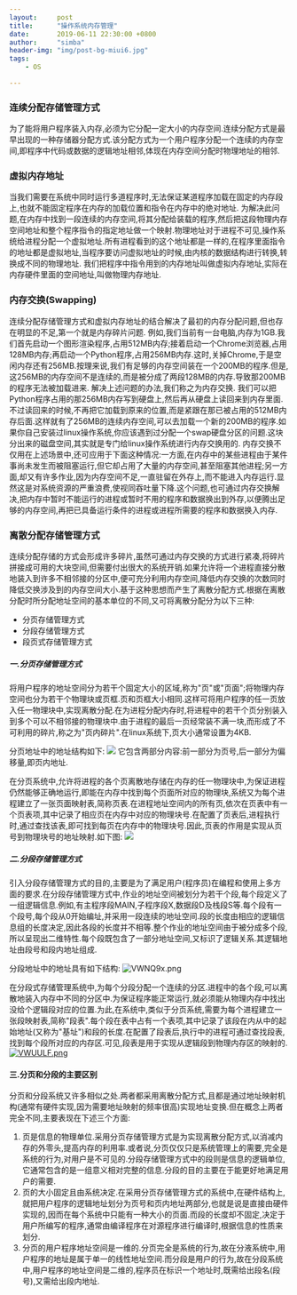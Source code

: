 ```yaml
---
layout:     post
title:      "操作系统内存管理"
date:       2019-06-11 22:30:00 +0800
author:     "simba"
header-img: "img/post-bg-miui6.jpg"
tags:
    - OS

---
```



### 连续分配存储管理方式
为了能将用户程序装入内存,必须为它分配一定大小的内存空间.连续分配方式是最早出现的一种存储器分配方式.该分配方式为一个用户程序分配一个连续的内存空间,即程序中代码或数据的逻辑地址相邻,体现在内存空间分配时物理地址的相邻.


### 虚拟内存地址
当我们需要在系统中同时运行多道程序时,无法保证某道程序加载在固定的内存段上,也就不能固定程序在内存的加载位置和指令在内存中的绝对地址.
为解决此问题,在内存中找到一段连续的内存空间,将其分配给装载的程序,然后把这段物理内存空间地址和整个程序指令的指定地址做一个映射.物理地址对于进程不可见,操作系统给进程分配一个虚拟地址.所有进程看到的这个地址都是一样的,在程序里面指令的地址都是虚拟地址,当程序要访问虚拟地址的时候,由内核的数据结构进行转换,转换成不同的物理地址.
我们把程序中指令用到的内存地址叫做虚拟内存地址,实际在内存硬件里面的空间地址,叫做物理内存地址.


### 内存交换(Swapping)
连续分配存储管理方式和虚拟内存地址的结合解决了最初的内存分配问题,但也存在明显的不足,第一个就是内存碎片问题.
例如,我们当前有一台电脑,内存为1GB.我们首先启动一个图形渲染程序,占用512MB内存;接着启动一个Chrome浏览器,占用128MB内存;再启动一个Python程序,占用256MB内存.这时,关掉Chrome,于是空闲内存还有256MB.按理来说,我们有足够的内存空间装在一个200MB的程序.但是,这256MB的内存空间不是连续的,而是被分成了两段128MB的内存.导致那200MB的程序无法被加载进来.
解决上述问题的办法,我们称之为内存交换.
我们可以把Python程序占用的那256MB内存写到硬盘上,然后再从硬盘上读回来到内存里面.不过读回来的时候,不再把它加载到原来的位置,而是紧跟在那已被占用的512MB内存后面.这样就有了256MB的连续内存空间,可以去加载一个新的200MB的程序.如果你自己安装过linux操作系统,你应该遇到过分配一个swap硬盘分区的问题.这块分出来的磁盘空间,其实就是专门给linux操作系统进行内存交换用的.
内存交换不仅用在上述场景中,还可应用于下面这种情况:一方面,在内存中的某些进程由于某件事尚未发生而被阻塞运行,但它却占用了大量的内存空间,甚至阻塞其他进程;另一方面,却又有许多作业,因为内存空间不足,一直驻留在外存上,而不能进入内存运行.显然这是对系统资源的严重浪费,使视同吞吐量下降.这个问题,也可通过内存交换解决,把内存中暂时不能运行的进程或暂时不用的程序和数据换出到外存,以便腾出足够的内存空间,再把已具备运行条件的进程或进程所需要的程序和数据换入内存.


### 离散分配存储管理方式
连续分配存储的方式会形成许多碎片,虽然可通过内存交换的方式进行紧凑,将碎片拼接成可用的大块空间,但需要付出很大的系统开销.如果允许将一个进程直接分散地装入到许多不相邻接的分区中,便可充分利用内存空间,降低内存交换的次数同时降低交换涉及到的内存空间大小.基于这种思想而产生了离散分配方式.根据在离散分配时所分配地址空间的基本单位的不同,又可将离散分配分为以下三种:
* 分页存储管理方式
* 分段存储管理方式
* 段页式存储管理方式

##### 一.分页存储管理方式
将用户程序的地址空间分为若干个固定大小的区域,称为"页"或"页面";将物理内存空间也分为若干个物理块或页框.页和页框大小相同.这样可将用户程序的任一页放入任一物理块中,实现离散分配.在为进程分配内存时,将进程中的若干个页分别装入到多个可以不相邻接的物理块中.由于进程的最后一页经常装不满一块,而形成了不可利用的碎片,称之为"页内碎片".在linux系统下,页大小通常设置为4KB.

分页地址中的地址结构如下:
![](https://s2.ax1x.com/2019/06/12/VWMfOI.png)
它包含两部分内容:前一部分为页号,后一部分为偏移量,即页内地址.

在分页系统中,允许将进程的各个页离散地存储在内存的任一物理块中,为保证进程仍然能够正确地运行,即能在内存中找到每个页面所对应的物理块,系统又为每个进程建立了一张页面映射表,简称页表.在进程地址空间内的所有页,依次在页表中有一个页表项,其中记录了相应页在内存中对应的物理块号.在配置了页表后,进程执行时,通过查找该表,即可找到每页在内存中的物理块号.因此,页表的作用是实现从页号到物理块号的地址映射.如下图:
![](https://s2.ax1x.com/2019/06/12/VW18TP.png)


##### 二.分段存储管理方式
引入分段存储管理方式的目的,主要是为了满足用户(程序员)在编程和使用上多方面的要求.在分段存储管理方式中,作业的地址空间被划分为若干个段,每个段定义了一组逻辑信息.例如,有主程序段MAIN,子程序段X,数据段D及栈段S等.每个段有一个段号,每个段从0开始编址,并采用一段连续的地址空间.段的长度由相应的逻辑信息组的长度决定,因此各段的长度并不相等.整个作业的地址空间由于被分成多个段,所以呈现出二维特性.每个段既包含了一部分地址空间,又标识了逻辑关系.其逻辑地址由段号和段内地址组成.

分段地址中的地址具有如下结构:
![VWNQ9x.png](https://s2.ax1x.com/2019/06/12/VWNQ9x.png)

在分段式存储管理系统中,为每个分段分配一个连续的分区.进程中的各个段,可以离散地装入内存中不同的分区中.为保证程序能正常运行,就必须能从物理内存中找出没给个逻辑段对应的位置.为此,在系统中,类似于分页系统,需要为每个进程建立一张段映射表,简称"段表".每个段在表中占有一个表项,其中记录了该段在内从中的起始地址(又称为"基址")和段的长度.在配置了段表后,执行中的进程可通过查找段表,找到每个段所对应的内存区.可见,段表是用于实现从逻辑段到物理内存区的映射的.
[![VWUULF.png](https://s2.ax1x.com/2019/06/12/VWUULF.png)](https://imgchr.com/i/VWUULF)


#### 三.分页和分段的主要区别
分页和分段系统又许多相似之处.两者都采用离散分配方式,且都是通过地址映射机构(通常有硬件实现,因为需要地址映射的频率很高)实现地址变换.但在概念上两者完全不同,主要表现在下述三个方面:
1. 页是信息的物理单位.采用分页存储管理方式是为实现离散分配方式,以消减内存的外零头,提高内存的利用率.或者说,分页仅仅只是系统管理上的需要,完全是系统的行为,对用户是不可见的.分段存储管理方式中的段则是信息的逻辑单位,它通常包含的是一组意义相对完整的信息.分段的目的主要在于能更好地满足用户的需要.
2. 页的大小固定且由系统决定.在采用分页存储管理方式的系统中,在硬件结构上,就把用户程序的逻辑地址划分为页号和页内地址两部分,也就是说是直接由硬件实现的,因而在每个系统中只能有一种大小的页面.而段的长度却不固定,决定于用户所编写的程序,通常由编译程序在对源程序进行编译时,根据信息的性质来划分.
3. 分页的用户程序地址空间是一维的.分页完全是系统的行为,故在分液系统中,用户程序的地址是属于单一的线性地址空间.而分段是用户的行为,故在分段系统中,用户程序的地址空间是二维的,程序员在标识一个地址时,既需给出段名(段号),又需给出段内地址.